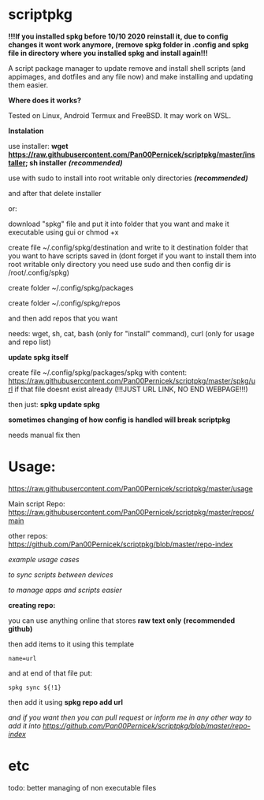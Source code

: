 # scriptpkg

**!!!If you installed spkg before 10/10 2020 reinstall it, due to config changes it wont work anymore, (remove spkg folder in .config and spkg file in directory where you installed spkg and install again!!!**

A script package manager to update remove and install shell scripts (and appimages, and dotfiles and any file now) and make installing and updating them easier.

**Where does it works?**

Tested on Linux, Android Termux and FreeBSD. It may work on WSL.

**Instalation**

use installer: __wget https://raw.githubusercontent.com/Pan00Pernicek/scriptpkg/master/installer; sh installer__ ***(recommended)***

use with sudo to install into root writable only directories ***(recommended)***

and after that delete installer

or:

download "spkg" file and put it into folder that you want and make it executable using gui or chmod +x

create file  ~/.config/spkg/destination and write to it destination folder that you want to have scripts saved in (dont forget if you want to install them into root writable only directory you need use sudo and then config dir is /root/.config/spkg)

create folder  ~/.config/spkg/packages

create folder  ~/.config/spkg/repos

and then add repos that you want

needs: wget, sh, cat, bash (only for "install" command), curl (only for usage and repo list)

**update spkg itself**

create file ~/.config/spkg/packages/spkg with content: https://raw.githubusercontent.com/Pan00Pernicek/scriptpkg/master/spkg/url if that file doesnt exist already
(!!!JUST URL LINK, NO END WEBPAGE!!!)

then just: __spkg update spkg__

**sometimes changing of how config is handled will break scriptpkg**

needs manual fix then

# Usage: 
https://raw.githubusercontent.com/Pan00Pernicek/scriptpkg/master/usage

Main script Repo: https://raw.githubusercontent.com/Pan00Pernicek/scriptpkg/master/repos/main

other repos: https://github.com/Pan00Pernicek/scriptpkg/blob/master/repo-index

*example usage cases*

*to sync scripts between devices*

*to manage apps and scripts easier*

**creating repo:**

you can use anything online that stores **raw text only** **(recommended github)**

then add items to it using this template

```name=url```

and at end of that file put:

```spkg sync ${!1}```

then add it using __spkg repo add url__

*and if you want then you can pull request or inform me in any other way to add it into https://github.com/Pan00Pernicek/scriptpkg/blob/master/repo-index*

# etc

todo: better managing of non executable files
